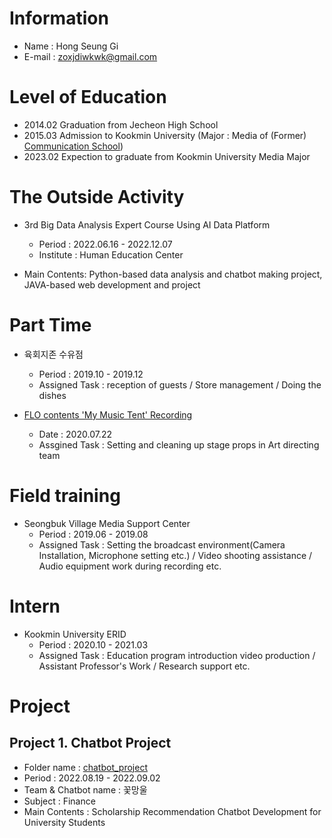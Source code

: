 # Information
- Name : Hong Seung Gi
- E-mail : zoxjdiwkwk@gmail.com

# Level of Education
- 2014.02 Graduation from Jecheon High School
- 2015.03 Admission to Kookmin University (Major : Media of (Former) [Communication School](https://kmumedia.kookmin.ac.kr/kmumedia/index.do))
- 2023.02 Expection to graduate from Kookmin University Media Major

# The Outside Activity
- 3rd Big Data Analysis Expert Course Using AI Data Platform
  - Period : 2022.06.16 - 2022.12.07
  - Institute : Human Education Center

- Main Contents: Python-based data analysis and chatbot making project, JAVA-based web development and project

# Part Time                    
- 육회지존 수유점
  - Period : 2019.10 - 2019.12
  - Assigned Task : reception of guests / Store management / Doing the dishes

- [FLO contents 'My Music Tent' Recording](https://www.youtube.com/watch?v=w6WHMX89lXs&list=PLQ1qWfTFHuNtbGaFWxo1WNoXHVX-AhgIb)
  - Date : 2020.07.22
  - Assgined Task : Setting and cleaning up stage props in Art directing team

# Field training
- Seongbuk Village Media Support Center
  - Period : 2019.06 - 2019.08
  - Assigned Task : Setting the broadcast environment(Camera Installation, Microphone setting etc.) / Video shooting assistance / Audio equipment work during recording etc.

# Intern
- Kookmin University ERID
  - Period : 2020.10 - 2021.03
  - Assigned Task : Education program introduction video production / Assistant Professor's Work / Research support etc.
                    
# Project
## Project 1. Chatbot Project
- Folder name : [chatbot_project](https://github.com/hongseungzz/project_seungzz/tree/main/chatbot_project)
- Period : 2022.08.19 - 2022.09.02
- Team & Chatbot name : 꽃망울
- Subject : Finance
- Main Contents : Scholarship Recommendation Chatbot Development for University Students
